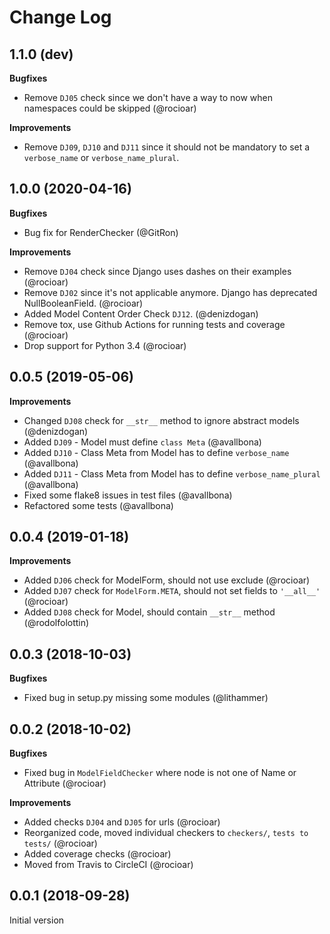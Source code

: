 Change Log
==========

1.1.0 (dev)
-----------

**Bugfixes**

* Remove `DJ05` check since we don't have a way to now when namespaces could be skipped (@rocioar)

**Improvements**

* Remove `DJ09`, `DJ10` and `DJ11` since it should not be mandatory to set a `verbose_name` or `verbose_name_plural`.

1.0.0 (2020-04-16)
------------------

**Bugfixes**

* Bug fix for RenderChecker (@GitRon)

**Improvements**

* Remove `DJ04` check since Django uses dashes on their examples (@rocioar)
* Remove `DJ02` since it's not applicable anymore. Django has deprecated NullBooleanField. (@rocioar)
* Added Model Content Order Check `DJ12`. (@denizdogan)
* Remove tox, use Github Actions for running tests and coverage (@rocioar)
* Drop support for Python 3.4 (@rocioar)


0.0.5 (2019-05-06)
------------------

**Improvements**

- Changed `DJ08` check for `__str__` method to ignore abstract models (@denizdogan)
- Added `DJ09` - Model must define `class Meta`  (@avallbona)
- Added `DJ10` - Class Meta from Model has to define `verbose_name`  (@avallbona)
- Added `DJ11` - Class Meta from Model has to define `verbose_name_plural`  (@avallbona)
- Fixed some flake8 issues in test files (@avallbona)
- Refactored some tests  (@avallbona)

0.0.4 (2019-01-18)
------------------

**Improvements**

- Added `DJ06` check for ModelForm, should not use exclude (@rocioar)
- Added `DJ07` check for `ModelForm.META`, should not set fields to `'__all__'` (@rocioar)
- Added `DJ08` check for Model, should contain `__str__` method (@rodolfolottin)

0.0.3 (2018-10-03)
------------------

**Bugfixes**

- Fixed bug in setup.py missing some modules (@lithammer)

0.0.2 (2018-10-02)
------------------

**Bugfixes**

- Fixed bug in `ModelFieldChecker` where node is not one of Name or Attribute (@rocioar)

**Improvements**

- Added checks `DJ04` and `DJ05` for urls (@rocioar)
- Reorganized code, moved individual checkers to `checkers/`, `tests to tests/` (@rocioar)
- Added coverage checks (@rocioar)
- Moved from Travis to CircleCI (@rocioar)


0.0.1 (2018-09-28)
------------------

Initial version
